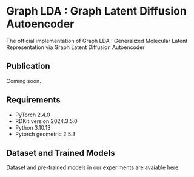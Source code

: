 # Graph LDA : Graph Latent Diffusion Autoencoder
The official implementation of Graph LDA : Generalized Molecular Latent Representation via Graph Latent Diffusion Autoencoder

## Publication
Coming soon.


## Requirements
- PyTorch 2.4.0
- RDKit version 2024.3.5.0
- Python 3.10.13
- Pytorch geometric 2.5.3

## Dataset and Trained Models
Dataset and pre-trained models in our experiments are avaiable [here](https://drive.google.com/drive/folders/1CPuXemg_b_J836WNB2JhKcJPgiBC1DCY?usp=sharing).
